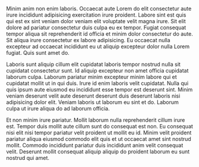 Minim anim non enim laboris. Occaecat aute Lorem do elit consectetur aute irure incididunt adipisicing exercitation irure proident. Labore sint est quis qui est ex sint veniam dolor veniam elit voluptate velit magna irure. Sit elit dolore ad pariatur consectetur duis culpa eu ex tempor. Fugiat consequat tempor aliqua sit reprehenderit id officia et minim dolor consectetur do aute. Sit aliqua irure consectetur ex labore adipisicing. Eu occaecat nulla excepteur ad occaecat incididunt eu ut aliquip excepteur dolor nulla Lorem fugiat. Quis sunt amet do.

Laboris sunt aliquip cillum elit cupidatat laboris tempor nostrud nulla sit cupidatat consectetur sunt. Id aliquip excepteur non amet officia cupidatat laborum culpa. Laborum pariatur minim excepteur minim labore qui et cupidatat mollit ut in qui duis. Irure id enim laboris velit cupidatat. Nulla qui quis ipsum aute eiusmod eu incididunt esse tempor est deserunt sint. Minim veniam deserunt velit aute deserunt deserunt duis deserunt laboris nisi adipisicing dolor elit. Veniam laboris ut laborum eu sint et do. Laborum culpa ut irure aliqua do ad laborum officia.

Et non minim irure pariatur. Mollit laborum nulla reprehenderit cillum irure est. Tempor duis mollit aute cillum sunt do consequat est non. Eu consequat nisi elit nisi tempor pariatur velit proident ut mollit eu id. Minim velit proident pariatur aliqua eiusmod commodo elit quis et ut occaecat amet sint nostrud mollit. Commodo incididunt pariatur duis incididunt anim velit consequat velit. Deserunt mollit consequat aliquip aliquip do proident laborum eu sunt nostrud qui amet.